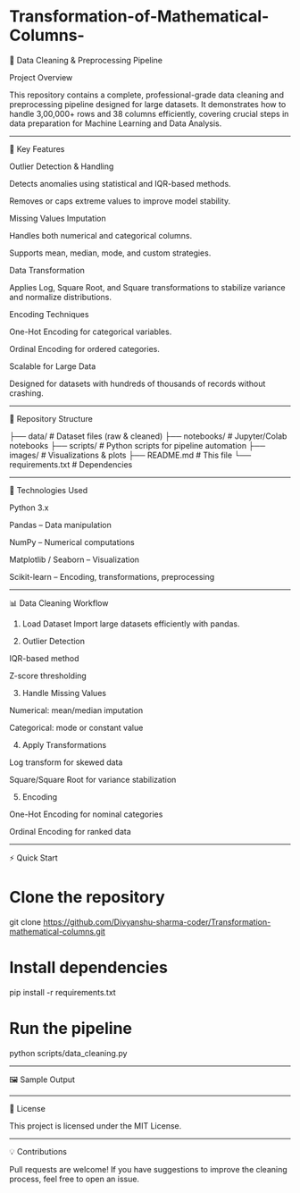 # Transformation-of-Mathematical-Columns-
🧹 Data Cleaning & Preprocessing Pipeline

Project Overview

This repository contains a complete, professional-grade data cleaning and preprocessing pipeline designed for large datasets.
It demonstrates how to handle 3,00,000+ rows and 38 columns efficiently, covering crucial steps in data preparation for Machine Learning and Data Analysis.


---

🚀 Key Features

Outlier Detection & Handling

Detects anomalies using statistical and IQR-based methods.

Removes or caps extreme values to improve model stability.


Missing Values Imputation

Handles both numerical and categorical columns.

Supports mean, median, mode, and custom strategies.


Data Transformation

Applies Log, Square Root, and Square transformations to stabilize variance and normalize distributions.


Encoding Techniques

One-Hot Encoding for categorical variables.

Ordinal Encoding for ordered categories.


Scalable for Large Data

Designed for datasets with hundreds of thousands of records without crashing.




---

📂 Repository Structure

├── data/                  # Dataset files (raw & cleaned)
├── notebooks/             # Jupyter/Colab notebooks
├── scripts/               # Python scripts for pipeline automation
├── images/                # Visualizations & plots
├── README.md              # This file
└── requirements.txt       # Dependencies


---

🔧 Technologies Used

Python 3.x

Pandas – Data manipulation

NumPy – Numerical computations

Matplotlib / Seaborn – Visualization

Scikit-learn – Encoding, transformations, preprocessing



---

📊 Data Cleaning Workflow

1. Load Dataset
Import large datasets efficiently with pandas.


2. Outlier Detection

IQR-based method

Z-score thresholding



3. Handle Missing Values

Numerical: mean/median imputation

Categorical: mode or constant value



4. Apply Transformations

Log transform for skewed data

Square/Square Root for variance stabilization



5. Encoding

One-Hot Encoding for nominal categories

Ordinal Encoding for ranked data





---

⚡ Quick Start

# Clone the repository
git clone https://github.com/Divyanshu-sharma-coder/Transformation-mathematical-columns.git

# Install dependencies
pip install -r requirements.txt

# Run the pipeline
python scripts/data_cleaning.py


---

🖼 Sample Output




---

📜 License

This project is licensed under the MIT License.


---

💡 Contributions

Pull requests are welcome! If you have suggestions to improve the cleaning process, feel free to open an issue.

